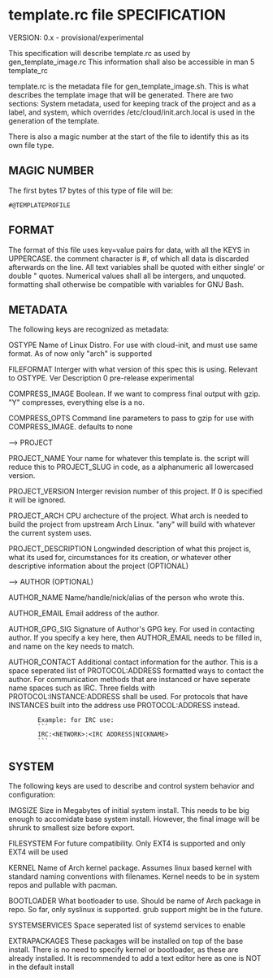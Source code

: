 template.rc file SPECIFICATION
==============================

VERSION: 0.x - provisional/experimental

This specification will describe template.rc as used by gen_template_image.rc
This information shall also be accessible in man 5 template_rc

template.rc is the metadata file for gen_template_image.sh. This is what
describes the template image that will be generated. There are two sections:
System metadata, used for keeping track of the project and as a label, and
system, which overrides /etc/cloud/init.arch.local is used in the generation
of the template.

There is also a magic number at the start of the file to identify this as its
own file type.


MAGIC NUMBER
------------
The first bytes 17 bytes of this type of file will be:
```
#@TEMPLATEPROFILE
```

FORMAT
------
The format of this file uses key=value pairs for data, with all the KEYS in
UPPERCASE. the comment character is #, of which all data is discarded afterwards
on the line. All text variables shall be quoted with either single\' or double
\" quotes. Numerical values shall all be intergers, and unquoted. formatting
shall otherwise be compatible with variables for GNU Bash.

METADATA
--------
The following keys are recognized as metadata:

OSTYPE			Name of Linux Distro. For use with cloud-init, and must
			use same format. As of now only "arch" is supported

FILEFORMAT		Interger with what version of this spec this is using.
			Relevant to OSTYPE.
Ver	Description
0	pre-release experimental

COMPRESS_IMAGE		Boolean. If we want to compress final output with gzip.
			"Y" compresses, everything else is a no.
			
COMPRESS_OPTS		Command line parameters to pass to gzip for use with
			COMPRESS_IMAGE. defaults to none

--> PROJECT

PROJECT_NAME		Your name for whatever this template is. the script will
			reduce this to PROJECT_SLUG in code, as a alphanumeric
			all lowercased version.

PROJECT_VERSION		Interger revision number of this project. If 0 is
			specified it will be ignored.

PROJECT_ARCH		CPU archecture of the project. What arch is needed to
			build the project from upstream Arch Linux. "any" will
			build with whatever the current system uses.

PROJECT_DESCRIPTION	Longwinded description of what this project is, what
			its used for, circumstances for its creation, or
			whatever other descriptive information about the project
			(OPTIONAL)

--> AUTHOR (OPTIONAL)

AUTHOR_NAME		Name/handle/nick/alias of the person who wrote this.

AUTHOR_EMAIL		Email address of the author.

AUTHOR_GPG_SIG		Signature of Author's GPG key. For used in contacting
			author. If you specify a key here, then AUTHOR_EMAIL
			needs to be filled in, and name on the key needs to
			match.
			
AUTHOR_CONTACT		Additional contact information for the author. This is a
			space seperated list of PROTOCOL:ADDRESS formatted
			ways to contact the author. For communication methods
			that are instanced or have seperate name spaces such as
			IRC. Three fields with PROTOCOL:INSTANCE:ADDRESS shall
			be used. For protocols that have INSTANCES built into
			the address use PROTOCOL:ADDRESS instead.
			
			Example: for IRC use:
			```
			IRC:<NETWORK>:<IRC ADDRESS|NICKNAME>
			```

SYSTEM
------
The following keys are used to describe and control system behavior and
configuration:

IMGSIZE			Size in Megabytes of initial system install. This needs
			to be big enough to accomidate base system install.
			However, the final image will be shrunk to smallest size
			before export.

FILESYSTEM		For future compatibility. Only EXT4 is supported and
			only EXT4 will be used

KERNEL			Name of Arch kernel package. Assumes linux based kernel
			with standard naming conventions with filenames. Kernel
			needs to be in system repos and pullable with pacman.

BOOTLOADER		What bootloader to use. Should be name of Arch package
			in repo. So far, only syslinux is supported. grub
			support might be in the future.

SYSTEMSERVICES		Space seperated list of systemd services to enable

EXTRAPACKAGES		These packages will be installed on top of the base
			install. There is no need to specify kernel or
			bootloader, as these are already installed. It is
			recommended to add a text editor here as one is NOT
			in the default install
		

